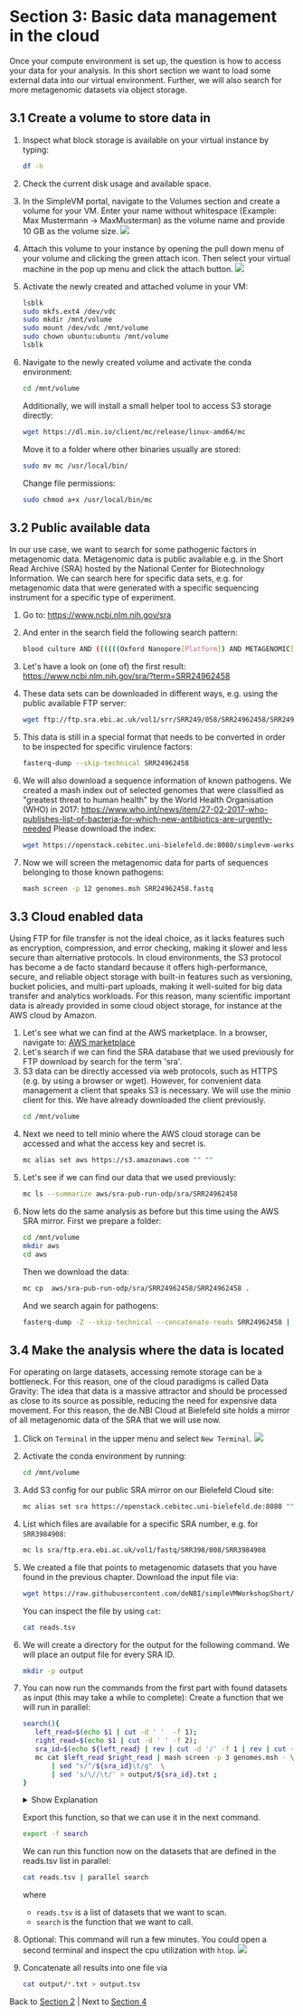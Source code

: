 # Section 3: Basic data management in the cloud

Once your compute environment is set up, the question is how to access your data
for your analysis. In this short section we want to load some external data into
our virtual environment. Further, we will also search for more metagenomic
datasets via object storage.

## 3.1 Create a volume to store data in

1. Inspect what block storage is available on your virtual instance by typing:
   ``` bash
   df -h 
   ```
2. Check the current disk usage and available space.
3. In the SimpleVM portal, navigate to the Volumes section and create a volume for your VM.
   Enter your name without whitespace (Example: Max Mustermann -> MaxMusterman) as the volume name 
   and provide 10 GB as the volume size.
   ![](figures/createVolume.png)

4. Attach this volume to your instance by opening the pull down menu of your volume and
   clicking the green attach icon. Then select your virtual machine in the pop up menu and
   click the attach button.
   ![](figures/attachVolume.png)

5. Activate the newly created and attached volume in your VM:
   ``` bash
   lsblk
   sudo mkfs.ext4 /dev/vdc
   sudo mkdir /mnt/volume   
   sudo mount /dev/vdc /mnt/volume
   sudo chown ubuntu:ubuntu /mnt/volume
   lsblk   
   ```
6. Navigate to the newly created volume and activate the conda environment:
   ``` bash
   cd /mnt/volume
   ```
   Additionally, we will install a small helper tool to access S3 storage directly:
   ``` bash
   wget https://dl.min.io/client/mc/release/linux-amd64/mc
   ```
   Move it to a folder where other binaries usually are stored:
   ``` bash
   sudo mv mc /usr/local/bin/
   ```
   Change file permissions:
   ``` bash
   sudo chmod a+x /usr/local/bin/mc
   ```
   
## 3.2 Public available data

In our use case, we want to search for some pathogenic factors in metagenomic data.
Metagenomic data is public available e.g. in the Short Read Archive (SRA) hosted by the
National Center for Biotechnology Information. We can search here for specific data sets, e.g.
for metagenomic data that were generated with a specific sequencing instrument for a specific 
type of experiment.

1. Go to:
   https://www.ncbi.nlm.nih.gov/sra
2. And enter in the search field the following search pattern:
   ``` bash
   blood culture AND ((((((Oxford Nanopore[Platform]) AND METAGENOMIC[Source]) AND WGS[Strategy]) AND SINGLE[Layout]) AND RANDOM[Selection]))
   ```
3. Let's have a look on (one of) the first result:
   https://www.ncbi.nlm.nih.gov/sra/?term=SRR24962458

4. These data sets can be downloaded in different ways, e.g. using the public available
   FTP server:
   ``` bash
   wget ftp://ftp.sra.ebi.ac.uk/vol1/srr/SRR249/058/SRR24962458/SRR24962458
   ```
5. This data is still in a special format that needs to be converted in order to be inspected
   for specific virulence factors:
   ``` bash
   fasterq-dump --skip-technical SRR24962458
   ```
6. We will also download a sequence information of known pathogens. We created a mash index out of selected genomes
   that were classified as  "greatest threat to human health" by the World Health Organisation (WHO) in 2017:
   https://www.who.int/news/item/27-02-2017-who-publishes-list-of-bacteria-for-which-new-antibiotics-are-urgently-needed 
   Please download the index:
   ``` bash
   wget https://openstack.cebitec.uni-bielefeld.de:8080/simplevm-workshop/genomes.msh
   ```
7. Now we will screen the metagenomic data for parts of sequences belonging to those known pathogens:
   ``` bash
   mash screen -p 12 genomes.msh SRR24962458.fastq
   ```   
## 3.3 Cloud enabled data
Using FTP for file transfer is not the ideal choice, as it lacks features such as encryption, compression,
and error checking, making it slower and less secure than alternative protocols. In cloud environments,
the S3 protocol has become a de facto standard because it offers high-performance, secure, and reliable object
storage with built-in features such as versioning, bucket policies, and multi-part uploads, making it well-suited
for big data transfer and analytics workloads. For this reason, many scientific important data is already provided in 
some cloud object storage, for instance at the AWS cloud by Amazon.

1. Let's see what we can find at the AWS marketplace. In a browser, navigate to:
   [AWS marketplace](https://aws.amazon.com/marketplace/search/results?trk=8384929b-0eb1-4af3-8996-07aa409646bc&sc_channel=el&FULFILLMENT_OPTION_TYPE=DATA_EXCHANGE&CONTRACT_TYPE=OPEN_DATA_LICENSES&filters=FULFILLMENT_OPTION_TYPE%2CCONTRACT_TYPE)
2. Let's search if we can find the SRA database that we used previously for FTP download by search for the term 'sra'.
3. S3 data can be directly accessed via web protocols, such as HTTPS (e.g. by using a browser or wget). However,
   for convenient data management a client that speaks S3 is necessary. We will use the minio client for this. We have 
   already downloaded the client previously.    
   ``` bash
   cd /mnt/volume   
   ```
4. Next we need to tell minio where the AWS cloud storage can be accessed and what
   the access key and secret is.
   ``` bash
   mc alias set aws https://s3.amazonaws.com "" ""
   ```
5. Let's see if we can find our data that we used previously:
   ``` bash
   mc ls --summarize aws/sra-pub-run-odp/sra/SRR24962458
   ```
6. Now lets do the same analysis as before but this time using the AWS SRA mirror. First
   we prepare a folder:
   ``` bash
   cd /mnt/volume
   mkdir aws
   cd aws
   ```
   Then we download the data:
   ``` bash
   mc cp  aws/sra-pub-run-odp/sra/SRR24962458/SRR24962458 .
   ```
   And we search again for pathogens:
   ``` bash
   fasterq-dump -Z --skip-technical --concatenate-reads SRR24962458 | mash screen -p 12 ../genomes.msh -
   ```

## 3.4 Make the analysis where the data is located

For operating on large datasets, accessing remote storage can be a bottleneck. For this reason, one of the cloud 
paradigms is called Data Gravity: The idea that data is a massive attractor and should be processed as close to
its source as possible, reducing the need for expensive data movement. For this reason, the de.NBI Cloud at Bielefeld
site holds a mirror of all metagenomic data of the SRA that we will use now.
   
1. Click on `Terminal` in the upper menu and select `New Terminal`.
   ![](figures/open_terminal.png)

2. Activate the conda environment by running:
   ``` bash
   cd /mnt/volume   
   ```
3. Add S3 config for our public SRA mirror on our Bielefeld Cloud site:
   ``` bash
   mc alias set sra https://openstack.cebitec.uni-bielefeld.de:8080 "" ""
   ```

4. List which files are available for a specific SRA number, e.g. for `SRR3984908`:
   ``` bash
   mc ls sra/ftp.era.ebi.ac.uk/vol1/fastq/SRR398/008/SRR3984908
   ```
 
5. We created a file that points to metagenomic datasets that you have found in the previous chapter.
   Download the input file via:
   ``` bash
   wget https://raw.githubusercontent.com/deNBI/simpleVMWorkshopShort/EscienceDays2025/reads.tsv
   ```
   You can inspect the file by using `cat`:
   ``` bash
   cat reads.tsv
   ```
6. We will create a directory for the output for the following command. We will place an output
   file for every SRA ID.
   ``` bash
   mkdir -p output
   ```

7. You can now run the commands from the first part with found datasets as input (this may take a while to complete):
   Create a function that we will run in parallel:
   ``` bash
   search(){ 
      left_read=$(echo $1 | cut -d ' '  -f 1);  
      right_read=$(echo $1 | cut -d ' ' -f 2); 
      sra_id=$(echo ${left_read} | rev | cut -d '/' -f 1 | rev | cut -d '_' -f 1 | cut -d '.' -f 1);
      mc cat $left_read $right_read | mash screen -p 3 genomes.msh - \
          | sed "s/^/${sra_id}\t/g"  \
          | sed 's/\//\t/' > output/${sra_id}.txt ;
   }
   ```
   <details><summary>Show Explanation</summary>
   In order to understand what this function does let's take the following datasets as an example:
   <code>
   sra/ftp.era.ebi.ac.uk/vol1/fastq/SRR643/001/SRR6439511/SRR6439511_1.fastq.gz    sra/ftp.era.ebi.ac.uk/vol1/fastq/SRR643/001/SRR6439511/SRR6439511_2.fastq.gz
   </code>
   where
      
    * `left_read` is left file (`sra/ftp.era.ebi.ac.uk/vol1/fastq/SRR643/001/SRR6439511/SRR6439511_1.fastq.gz`)
    * `right_read` is the right file (`sra/ftp.era.ebi.ac.uk/vol1/fastq/SRR643/001/SRR6439511/SRR6439511_2.fastq.gz`)
    * `sra_id` is the prefix of the file name (`SRR6439511`)
    * `mc cat` streams the files into `mash screen` which is using the sketched genomes `genomes.msh`
       to filter the datasets.
    * Both `sed`s are just post-processing the output and place every match in the `output` folder.

   </details>
   
   Export this function, so that we can use it in the next command.
   ``` bash
   export -f search
   ```
   We can run this function now on the datasets that are defined in the reads.tsv list in parallel:
   ``` bash
   cat reads.tsv | parallel search
   ```
   where
     * `reads.tsv` is a list of datasets that we want to scan.
     * `search` is the function that we want to call.

8. Optional: This command will run a few minutes. You could open a second terminal
   and inspect the cpu utilization with `htop`.
   ![](figures/htop.png)

9. Concatenate all results into one file via 
   ``` bash
   cat output/*.txt > output.tsv
   ```

Back to [Section 2](Part2.md) | Next to [Section 4](Part4.md)
